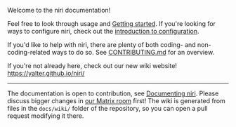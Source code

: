 Welcome to the niri documentation!

Feel free to look through usage and [Getting started](./Getting-Started.md).
If you're looking for ways to configure niri, check out the [introduction to configuration](./Configuration:-Introduction.md).

If you'd like to help with niri, there are plenty of both coding- and non-coding-related ways to do so.
See [CONTRIBUTING.md](https://github.com/YaLTeR/niri/blob/main/CONTRIBUTING.md) for an overview.

If you're not already here, check out our new wiki website! https://yalter.github.io/niri/

---

The documentation is open to contribution, see [Documenting niri](./Development:-Documenting-niri.md).
Please discuss bigger changes in [our Matrix room](https://matrix.to/#/#niri:matrix.org) first!
The wiki is generated from files in the `docs/wiki/` folder of the repository, so you can open a pull request modifying it there.
